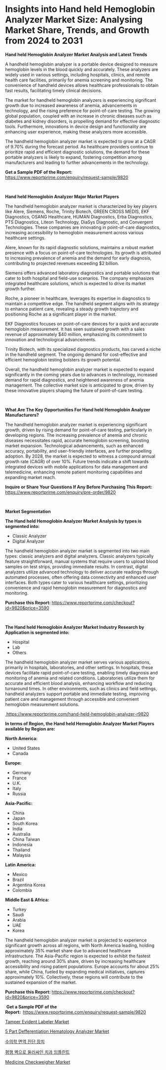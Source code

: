 <p><h1>Insights into Hand held Hemoglobin Analyzer Market Size: Analysing Market Share, Trends, and Growth from 2024 to 2031</h1></p><p><strong>Hand held Hemoglobin Analyzer Market Analysis and Latest Trends</strong></p>
<p><p>A handheld hemoglobin analyzer is a portable device designed to measure hemoglobin levels in the blood quickly and accurately. These analyzers are widely used in various settings, including hospitals, clinics, and remote health care facilities, primarily for anemia screening and monitoring. The convenience of handheld devices allows healthcare professionals to obtain fast results, facilitating timely clinical decisions.</p><p>The market for handheld hemoglobin analyzers is experiencing significant growth due to increased awareness of anemia, advancements in technology, and the rising preference for point-of-care testing. The growing global population, coupled with an increase in chronic diseases such as diabetes and kidney disorders, is propelling demand for effective diagnostic tools. Furthermore, innovations in device design and functionality are enhancing user experience, making these analyzers more accessible.</p><p>The handheld hemoglobin analyzer market is expected to grow at a CAGR of 9.70% during the forecast period. As healthcare providers continue to prioritize rapid and efficient diagnostic solutions, the demand for these portable analyzers is likely to expand, fostering competition among manufacturers and leading to further advancements in the technology.</p></p>
<p><strong>Get a Sample PDF of the Report:&nbsp;</strong> <a href="https://www.reportprime.com/enquiry/request-sample/9820">https://www.reportprime.com/enquiry/request-sample/9820</a></p>
<p>&nbsp;</p>
<p><strong>Hand held Hemoglobin Analyzer Major Market Players</strong></p>
<p><p>The handheld hemoglobin analyzer market is characterized by key players like Alere, Siemens, Roche, Trinity Biotech, GREEN CROSS MEDIS, EKF Diagnostics, OSANG Healthcare, HUMAN Diagnostics, Erba Diagnostics, PTS Diagnostics, Liteon Technology, DiaSys Diagnostic, and Convergent Technologies. These companies are innovating in point-of-care diagnostics, increasing accessibility to hemoglobin measurement across various healthcare settings.</p><p>Alere, known for its rapid diagnostic solutions, maintains a robust market presence with a focus on point-of-care technologies. Its growth is attributed to increasing prevalence of anemia and the demand for early diagnosis, contributing to projected revenues exceeding $2 billion.</p><p>Siemens offers advanced laboratory diagnostics and portable solutions that cater to both hospital and field-use scenarios. The company emphasizes integrated healthcare solutions, which is expected to drive its market growth further.</p><p>Roche, a pioneer in healthcare, leverages its expertise in diagnostics to maintain a competitive edge. The handheld segment aligns with its strategy to enhance patient care, revealing a steady growth trajectory and positioning Roche as a significant player in the market.</p><p>EKF Diagnostics focuses on point-of-care devices for a quick and accurate hemoglobin measurement. It has seen sustained growth with a sales revenue of approximately $40 million, emphasizing its commitment to innovation and technological advancements.</p><p>Trinity Biotech, with its specialized diagnostics products, has carved a niche in the handheld segment. The ongoing demand for cost-effective and efficient hemoglobin testing bolsters its growth potential.</p><p>Overall, the handheld hemoglobin analyzer market is expected to expand significantly in the coming years due to advances in technology, increased demand for rapid diagnostics, and heightened awareness of anemia management. The collective market size is anticipated to grow, driven by these innovative players shaping the future of point-of-care testing.</p></p>
<p>&nbsp;</p>
<p><strong>What Are The Key Opportunities For Hand held Hemoglobin Analyzer Manufacturers?</strong></p>
<p><p>The handheld hemoglobin analyzer market is experiencing significant growth, driven by rising demand for point-of-care testing, particularly in developing regions. The increasing prevalence of anemia and chronic diseases necessitates rapid, accurate hemoglobin screening, boosting market expansion. Technological advancements, such as enhanced accuracy, portability, and user-friendly interfaces, are further propelling adoption. By 2028, the market is expected to witness a compound annual growth rate (CAGR) of over 10%. Future trends indicate a shift towards integrated devices with mobile applications for data management and telemedicine, enhancing remote patient monitoring capabilities and expanding market reach.</p></p>
<p><strong>Inquire or Share Your Questions If Any Before Purchasing This Report:</strong> <a href="https://www.reportprime.com/enquiry/pre-order/9820">https://www.reportprime.com/enquiry/pre-order/9820</a></p>
<p>&nbsp;</p>
<p><strong>Market Segmentation</strong></p>
<p><strong>The Hand held Hemoglobin Analyzer Market Analysis by types is segmented into:</strong></p>
<p><ul><li>Classic Analyzer</li><li>Digital Analyzer</li></ul></p>
<p><p>The handheld hemoglobin analyzer market is segmented into two main types: classic analyzers and digital analyzers. Classic analyzers typically feature straightforward, manual systems that require users to upload blood samples on test strips, providing immediate results. In contrast, digital analyzers utilize advanced technology to deliver accurate readings through automated processes, often offering data connectivity and enhanced user interfaces. Both types cater to various healthcare settings, prioritizing convenience and rapid hemoglobin measurement for diagnostics and monitoring.</p></p>
<p><strong>Purchase this Report:&nbsp;</strong><a href="https://www.reportprime.com/checkout?id=9820&price=3590">https://www.reportprime.com/checkout?id=9820&price=3590</a></p>
<p>&nbsp;</p>
<p><strong>The Hand held Hemoglobin Analyzer Market Industry Research by Application is segmented into:</strong></p>
<p><ul><li>Hospital</li><li>Lab</li><li>Others</li></ul></p>
<p><p>The handheld hemoglobin analyzer market serves various applications, primarily in hospitals, laboratories, and other settings. In hospitals, these devices facilitate rapid point-of-care testing, enabling timely diagnosis and monitoring of anemia and related conditions. Laboratories utilize them for accurate and efficient blood analysis, enhancing workflow and reducing turnaround times. In other environments, such as clinics and field settings, handheld analyzers support portable and immediate testing, improving patient care and management through accessible and convenient hemoglobin measurement solutions.</p></p>
<p><a href="https://www.reportprime.com/hand-held-hemoglobin-analyzer-r9820">&nbsp;https://www.reportprime.com/hand-held-hemoglobin-analyzer-r9820</a></p>
<p><strong>In terms of Region, the Hand held Hemoglobin Analyzer Market Players available by Region are:</strong></p>
<p>
    <p> <strong> North America: </strong>
        <ul>
            <li>United States</li>
            <li>Canada</li>
        </ul>
        </p> 
    <p> <strong> Europe: </strong>
        <ul>
            <li>Germany</li>
            <li>France</li>
            <li>U.K.</li>
            <li>Italy</li>
            <li>Russia</li>
        </ul>
        </p> 
    <p> <strong> Asia-Pacific: </strong>
        <ul>
            <li>China</li>
            <li>Japan</li>
            <li>South Korea</li>
            <li>India</li>
            <li>Australia</li>
            <li>China Taiwan</li>
            <li>Indonesia</li>
            <li>Thailand</li>
            <li>Malaysia</li>
        </ul>
        </p> 
    <p> <strong> Latin America: </strong>
        <ul>
            <li>Mexico</li>
            <li>Brazil</li>
            <li>Argentina Korea</li>
            <li>Colombia</li>
        </ul>
        </p> 
    <p> <strong> Middle East & Africa: </strong>
        <ul>
            <li>Turkey</li>
            <li>Saudi</li>
            <li>Arabia</li>
            <li>UAE</li>
            <li>Korea</li>
        </ul>
    </p>
    </p>
<p><p>The handheld hemoglobin analyzer market is projected to experience significant growth across all regions, with North America leading, holding approximately 35% market share due to advanced healthcare infrastructure. The Asia-Pacific region is expected to exhibit the fastest growth, reaching around 30% share, driven by increasing healthcare accessibility and rising patient populations. Europe accounts for about 25% share, while China, fueled by expanding medical initiatives, captures approximately 10%. Collectively, these regions will contribute to the sustained expansion of the market.</p></p>
<p><strong>Purchase this Report: </strong><a href="https://www.reportprime.com/checkout?id=9820&price=3590">https://www.reportprime.com/checkout?id=9820&price=3590</a></p>
<p>&nbsp;<strong>Get a Sample PDF of the Report:&nbsp;&nbsp;</strong><a href="https://www.reportprime.com/enquiry/request-sample/9820">https://www.reportprime.com/enquiry/request-sample/9820</a></p>
<p><strong></strong></p>
<p><p><a href="https://issuu.com/reportprime-2/docs/tamper-evident-labeler-market-size-_17518a88027a8c">Tamper Evident Labeler Market</a></p><p><a href="https://github.com/FahadAhmed712/Market-Research-Report-List-1/blob/main/5-part-defferentiation-hematology-analyzer-market.md">5 Part Defferentiation Hematology Analyzer Market</a></p><p><a href="https://medium.com/@daniamha96_85754/veterinary-immunodiagnostic-device-market-%EC%9D%98-%EA%B8%80%EB%A1%9C%EB%B2%8C-%EC%8B%9C%EC%9E%A5-%EA%B0%9C%EC%9A%94%EB%8A%94-%EC%A0%84-%EC%84%B8%EA%B3%84-%EB%B0%8F-%EC%A3%BC%EC%9A%94-%EC%8B%9C%EC%9E%A5%EC%9D%98-%EC%82%B0%EC%97%85%EC%97%90-%EC%98%81%ED%96%A5%EC%9D%84-%EB%AF%B8%EC%B9%98%EB%8A%94-%EC%A3%BC%EC%9A%94-%ED%8A%B8%EB%A0%8C%EB%93%9C%EC%97%90-%EB%8C%80%ED%95%9C-%EB%8F%85%ED%8A%B9%ED%95%9C-e43d75d75dd8">수의학 면역 진단 장치</a></p><p><a href="https://medium.com/@daniamha96_85754/%EC%84%B8%EA%B3%84-parallel-walled-dental-implant-market-%EC%9D%80-2024%EC%97%90%EC%84%9C-2031%EB%A1%9C-%EC%97%B0%ED%8F%89%EA%B7%A0-%EC%A6%9D%EA%B0%80%EC%9C%A8%EC%9D%84-%EB%B3%B4%EC%9D%BC-%EA%B2%83%EC%9C%BC%EB%A1%9C-%EC%98%88%EC%83%81%EB%90%A9%EB%8B%88%EB%8B%A4-de57997aa12c">평행 벽으로 둘러싸인 치과 임플란트</a></p><p><a href="https://issuu.com/reportprime-2/docs/medicine-checkweigher-market-size-2_0d69d46d3e6b9f">Medicine Checkweigher Market</a></p></p>